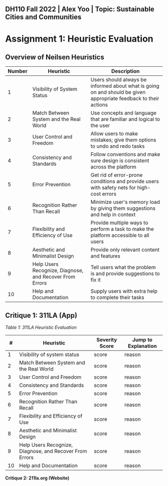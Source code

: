 ## DH110 Fall 2022 | Alex Yoo | Topic: Sustainable Cities and Communities
# Assignment 1: Heuristic Evaluation



## **Overview of Neilsen Heuristics**

| Number | Heuristic | Description |
|---|---|---|
| 1 | Visibility of System Status | Users should always be informed about what is going on and should be given appropriate feedback to their actions |
| 2 | Match Between System and the Real World | Use concepts and language that are familiar and logical to the user |
| 3 | User Control and Freedom | Allow users to make mistakes; give them options to undo and redo tasks |
| 4 | Consistency and Standards | Follow conventions and make sure design is consistent across the platform |
| 5 | Error Prevention | Get rid of error-prone conditions and provide users with safety nets for high-cost errors |
| 6 | Recognition Rather Than Recall | Minimize user's memory load by giving them suggestions and help in context |
| 7 | Flexibility and Efficiency of Use | Provide multiple ways to perform a task to make the platform accessible to all users |
| 8 | Aesthetic and Minimalist Design | Provide only relevant content and features |
| 9 | Help Users Recognize, Diagnose, and Recover From Errors | Tell users what the problem is and provide suggestions to fix it |
| 10 | Help and Documentation | Supply users with extra help to complete their tasks |

## **Critique 1: 311LA (App)**

*Table 1: 311LA Heuristic Evaluation*

| # | Heuristic | Severity Score | Jump to Explanation|
| ----------- | ----------- | --- | ---|
| 1 | Visibility of system status | score | reason | 
| 2 | Match Between System and the Real World | score | reason | 
| 3 | User Control and Freedom| score | reason | 
| 4 | Consistency and Standards | score | reason | 
| 5 | Error Prevention | score | reason | 
| 6 | Recognition Rather Than Recall | score | reason | 
| 7 | Flexibility and Efficiency of Use | score | reason | 
| 8 | Aesthetic and Minimalist Design | score | reason | 
| 9 | Help Users Recognize, Diagnose, and Recover From Errors | score | reason | 
| 10 | Help and Documentation | score | reason | 



**Critique 2: 211la.org (Website)** 




